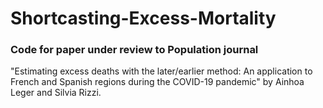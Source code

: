 # Shortcasting-Excess-Mortality

### Code for paper under review to Population journal

"Estimating excess deaths with the later/earlier method: An application to French and Spanish regions during the COVID-19 pandemic" by Ainhoa Leger and Silvia Rizzi.
